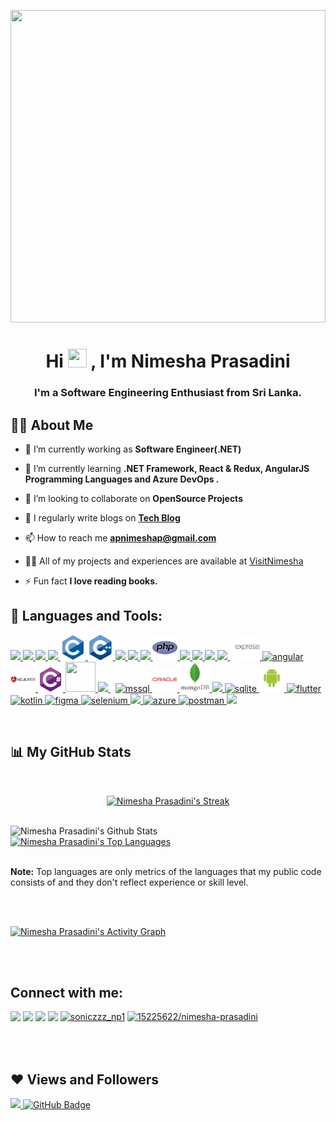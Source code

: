 <a href="#"><img width="100%" height="500px" src="https://cdn.dribbble.com/users/1951182/screenshots/4560823/media/db94bb1a6ce53ad017fdda3c479186c9.gif"/></a>

<h1 align="center">Hi <img src="https://raw.githubusercontent.com/MartinHeinz/MartinHeinz/master/wave.gif" height="30px" width="30px"> , I'm Nimesha Prasadini</h1>
<h3 align="center">I'm a Software Engineering Enthusiast from Sri Lanka.</h3>


## 🙋‍♂️ About Me

- 🔭 I’m currently working as **Software Engineer(.NET)**

- 🌱 I’m currently learning **.NET Framework, React & Redux, AngularJS Programming Languages and Azure DevOps .**

- 👯 I’m looking to collaborate on **OpenSource Projects**

- 📝 I regularly write blogs on **[Tech Blog](https://tech-blog-nime.blogspot.com/)**

- 📫 How to reach me **apnimeshap@gmail.com**

- 👨‍💻 All of my projects and experiences are available at [VisitNimesha](https://NimeshaPrasadini.github.io/NimeshaPrasadini.github.io/)

- ⚡ Fun fact **I love reading books.**

## 🚀 Languages and Tools:

<p align="left"> 
    <a href="https://www.w3.org/html/" target="_blank"> <img src="https://img.icons8.com/color/48/000000/html-5.png"/> </a> 
    <a href="https://www.w3schools.com/css/" target="_blank"> <img src="https://img.icons8.com/color/48/000000/css3.png"/> </a> 
    <a href="https://getbootstrap.com" target="_blank"> <img src="https://img.icons8.com/color/48/000000/bootstrap.png"/> </a> 
    <a href="https://developer.mozilla.org/en-US/docs/Web/JavaScript" target="_blank"> <img src="https://img.icons8.com/color/48/000000/javascript.png"/> </a>
    <a href="https://www.cprogramming.com/" target="_blank"> <img src="https://raw.githubusercontent.com/devicons/devicon/master/icons/c/c-original.svg" alt="c" width="40" height="40"/> </a>
    <a href="http://www.cplusplus.org/" target="_blank"> <img src="https://raw.githubusercontent.com/devicons/devicon/master/icons/cplusplus/cplusplus-original.svg" alt="cplusplus" width="40" height="40"/> </a>
    <a href="https://www.java.com" target="_blank"> <img src="https://img.icons8.com/color/48/000000/java-coffee-cup-logo.png"/> </a>
    <a href="https://spring.io/projects/spring-boot" target="_blank"> <img src="https://img.icons8.com/color/48/000000/spring-logo.png"/> </a>
    <a href="https://www.python.org" target="_blank"> <img src="https://img.icons8.com/color/48/000000/python.png"/> </a> 
    <a href="https://www.php.net" target="_blank"> <img src="https://raw.githubusercontent.com/devicons/devicon/master/icons/php/php-original.svg" alt="php" width="40" height="40"/> </a>
    <a href="https://laravel.com/" target="_blank"> <img src="https://img.icons8.com/fluency/48/000000/laravel.png"/> </a>
    <a href="https://reactjs.org/" target="_blank"> <img src="https://img.icons8.com/color/48/000000/react-native.png"/> </a>  
    <a href="https://redux.js.org" target="_blank"> <img src="https://img.icons8.com/color/48/000000/redux.png"/> </a>
    <a style="padding-right:8px;" href="https://nodejs.org" target="_blank"> <img src="https://img.icons8.com/color/48/000000/nodejs.png"/> </a> 
    <a href="https://expressjs.com" target="_blank"> <img src="https://raw.githubusercontent.com/devicons/devicon/master/icons/express/express-original-wordmark.svg" alt="express" width="40" height="40"/> </a>
    <a href="https://angular.io" target="_blank"> <img src="https://angular.io/assets/images/logos/angular/angular.svg" alt="angular" width="40" height="40"/> </a> 
    <a href="https://angular.io" target="_blank"> <img src="https://raw.githubusercontent.com/devicons/devicon/master/icons/angularjs/angularjs-original-wordmark.svg" alt="angularjs" width="40" height="40"/> </a>
    <a href="https://docs.microsoft.com/en-us/dotnet/csharp/" target="_blank"> <img src="https://raw.githubusercontent.com/devicons/devicon/master/icons/csharp/csharp-original.svg" alt="csharp" width="40" height="40"/> </a>
    <a href="https://dotnet.microsoft.com/" target="_blank"> <img src="https://upload.wikimedia.org/wikipedia/commons/7/7d/Microsoft_.NET_logo.svg" width="48" height="48"/> </a>
    <a style="padding-right:8px;" href="https://www.mysql.com/" target="_blank"> <img src="https://img.icons8.com/fluent/50/000000/mysql-logo.png"/> </a>
    <a href="https://www.microsoft.com/en-us/sql-server" target="_blank"> <img src="https://www.svgrepo.com/show/303229/microsoft-sql-server-logo.svg" alt="mssql" width="40" height="40"/> </a>
    <a href="https://www.oracle.com/" target="_blank"> <img src="https://raw.githubusercontent.com/devicons/devicon/master/icons/oracle/oracle-original.svg" alt="oracle" width="40" height="40"/> </a>
    <a href="https://www.mongodb.com/" target="_blank"> <img src="https://raw.githubusercontent.com/devicons/devicon/master/icons/mongodb/mongodb-original-wordmark.svg" alt="mongodb" width="48" height="48"/> </a> 
    <a href="https://firebase.google.com/" target="_blank"> <img src="https://img.icons8.com/color/48/000000/firebase.png"/> </a>
    <a href="https://www.sqlite.org/" target="_blank"> <img src="https://www.vectorlogo.zone/logos/sqlite/sqlite-icon.svg" alt="sqlite" width="40" height="40"/> </a>
    <a href="https://developer.android.com" target="_blank"> <img src="https://raw.githubusercontent.com/devicons/devicon/master/icons/android/android-original-wordmark.svg" alt="android" width="40" height="40"/> </a>
    <a href="https://flutter.dev" target="_blank"> <img src="https://www.vectorlogo.zone/logos/flutterio/flutterio-icon.svg" alt="flutter" width="40" height="40"/> </a>
    <a href="https://kotlinlang.org" target="_blank"> <img src="https://www.vectorlogo.zone/logos/kotlinlang/kotlinlang-icon.svg" alt="kotlin" width="40" height="40"/> </a>
    <a href="https://www.figma.com/" target="_blank"> <img src="https://www.vectorlogo.zone/logos/figma/figma-icon.svg" alt="figma" width="40" height="40"/> </a>
    <a href="https://www.selenium.dev" target="_blank"> <img src="https://raw.githubusercontent.com/detain/svg-logos/780f25886640cef088af994181646db2f6b1a3f8/svg/selenium-logo.svg" alt="selenium" width="40" height="40"/> </a>
    <a href="https://www.terraform.io/" target="_blank"> <img src="https://img.icons8.com/color/48/000000/terraform.png"/> </a>
    <a href="https://azure.microsoft.com/en-in/" target="_blank"> <img src="https://www.vectorlogo.zone/logos/microsoft_azure/microsoft_azure-icon.svg" alt="azure" width="40" height="40"/> </a>
    <a href="https://postman.com" target="_blank"> <img src="https://www.vectorlogo.zone/logos/getpostman/getpostman-icon.svg" alt="postman" width="45" height="45"/> </a>   
    <a href="https://git-scm.com/" target="_blank"> <img src="https://img.icons8.com/color/48/000000/git.png"/> </a> 
</p>

<br/>

## 📊 My GitHub Stats

<br/>
<p align="center">
  <a href="https://github-readme-streak-stats.herokuapp.com?user=NimeshaPrasadini&theme=highcontrast">
    <img alt="Nimesha Prasadini's Streak" src="https://github-readme-streak-stats.herokuapp.com?user=NimeshaPrasadini&theme=highcontrast"/>
  </a>
</p>
<br/>
<a href="https://github-readme-stats.vercel.app/api?username=NimeshaPrasadini&show_icons=true&count_private=true&theme=react&bg_color=0D1117"><img alt="Nimesha Prasadini's Github Stats" src="https://github-readme-stats.vercel.app/api?username=NimeshaPrasadini&show_icons=true&count_private=true&theme=react&bg_color=0D1117" align="left" /></a>
&nbsp;&nbsp;&nbsp;&nbsp;&nbsp;&nbsp;&nbsp;&nbsp;
<a href="https://github-readme-stats.vercel.app/api/top-langs/?username=NimeshaPrasadini&langs_count=8&count_private=true&layout=compact&theme=react&bg_color=0D1117"><img alt="Nimesha Prasadini's Top Languages" src="https://github-readme-stats.vercel.app/api/top-langs/?username=NimeshaPrasadini&langs_count=8&count_private=true&layout=compact&theme=react&bg_color=0D1117" /></a>
<br/><br/>

<b>Note:</b> Top languages are only metrics of the languages that my public code consists of and they don't reflect experience or skill level.

<br/>
<br/>

<a href="https://github-readme-activity-graph.vercel.app/graph?username=NimeshaPrasadini&theme=github-compact"><img alt="Nimesha Prasadini's Activity Graph" src="https://github-readme-activity-graph.vercel.app/graph?username=NimeshaPrasadini&theme=github-compact" /></a>

<br/>
<br/>

## Connect with me:
<p align="left">

<a href = "https://www.linkedin.com/in/nimesha-prasadini-95624018b/"><img src="https://img.icons8.com/fluent/48/000000/linkedin.png"/></a>
<a href = "https://twitter.com/Nime_Prasadini"><img src="https://img.icons8.com/fluent/48/000000/twitter.png"/></a>
<a href = "https://www.facebook.com/profile.php?id=100074202893944"><img src="https://img.icons8.com/color/48/000000/facebook.png"/></a>
<a href = "https://www.instagram.com/nime_prasadini/"><img src="https://img.icons8.com/fluent/48/000000/instagram-new.png"/></a>
<a href="https://www.hackerrank.com/soniczzz_np1" target="blank"><img align="top" src="https://raw.githubusercontent.com/rahuldkjain/github-profile-readme-generator/master/src/images/icons/Social/hackerrank.svg" alt="soniczzz_np1" height="45" width="60" /></a> 
<a href="https://stackoverflow.com/users/15225622/nimesha-prasadini" target="blank"><img align="top" src="https://raw.githubusercontent.com/rahuldkjain/github-profile-readme-generator/master/src/images/icons/Social/stack-overflow.svg" alt="15225622/nimesha-prasadini" height="40" width="50" /></a>


</p>

<br/>
<br/>

## ❤ Views and Followers
<a href="https://github.com/NimeshaPrasadini/github-profile-views-counter">
    <img src="https://komarev.com/ghpvc/?username=NimeshaPrasadini">
</a>
<a href="https://github.com/NimeshaPrasadini?tab=followers"><img src="https://img.shields.io/github/followers/NimeshaPrasadini?label=Followers&style=social" alt="GitHub Badge"></a>
